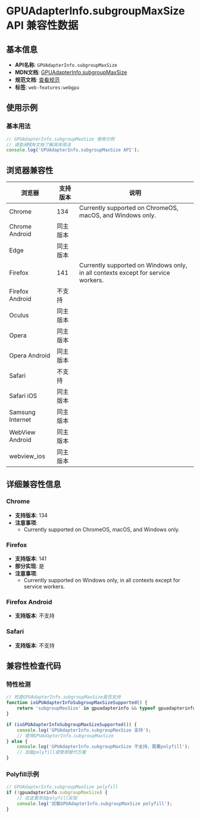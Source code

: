 # GPUAdapterInfo.subgroupMaxSize API 兼容性数据

## 基本信息

- **API名称**: `GPUAdapterInfo.subgroupMaxSize`
- **MDN文档**: [GPUAdapterInfo.subgroupMaxSize](https://developer.mozilla.org/docs/Web/API/GPUAdapterInfo/subgroupMaxSize)
- **规范文档**: [查看规范](https://gpuweb.github.io/gpuweb/#dom-gpuadapterinfo-subgroupmaxsize)
- **标签**: `web-features:webgpu`

## 使用示例

### 基本用法

```javascript
// GPUAdapterInfo.subgroupMaxSize 使用示例
// 请查阅MDN文档了解具体用法
console.log('GPUAdapterInfo.subgroupMaxSize API');
```

## 浏览器兼容性

| 浏览器 | 支持版本 | 说明 |
|--------|----------|------|
| Chrome | 134 | Currently supported on ChromeOS, macOS, and Windows only. |
| Chrome Android | 同主版本 |  |
| Edge | 同主版本 |  |
| Firefox | 141 | Currently supported on Windows only, in all contexts except for service workers. |
| Firefox Android | 不支持 |  |
| Oculus | 同主版本 |  |
| Opera | 同主版本 |  |
| Opera Android | 同主版本 |  |
| Safari | 不支持 |  |
| Safari iOS | 同主版本 |  |
| Samsung Internet | 同主版本 |  |
| WebView Android | 同主版本 |  |
| webview_ios | 同主版本 |  |

## 详细兼容性信息

### Chrome

- **支持版本**: 134
- **注意事项**:
  - Currently supported on ChromeOS, macOS, and Windows only.

### Firefox

- **支持版本**: 141
- **部分实现**: 是
- **注意事项**:
  - Currently supported on Windows only, in all contexts except for service workers.

### Firefox Android

- **支持版本**: 不支持

### Safari

- **支持版本**: 不支持

## 兼容性检查代码

### 特性检测

```javascript
// 检查GPUAdapterInfo.subgroupMaxSize是否支持
function isGPUAdapterInfoSubgroupMaxSizeSupported() {
    return 'subgroupMaxSize' in gpuadapterinfo && typeof gpuadapterinfo.subgroupMaxSize === 'function';
}

if (isGPUAdapterInfoSubgroupMaxSizeSupported()) {
    console.log('GPUAdapterInfo.subgroupMaxSize 支持');
    // 使用GPUAdapterInfo.subgroupMaxSize
} else {
    console.log('GPUAdapterInfo.subgroupMaxSize 不支持，需要polyfill');
    // 加载polyfill或使用替代方案
}
```

### Polyfill示例

```javascript
// GPUAdapterInfo.subgroupMaxSize polyfill
if (!gpuadapterinfo.subgroupMaxSize) {
    // 在这里添加polyfill实现
    console.log('加载GPUAdapterInfo.subgroupMaxSize polyfill');
}
```

